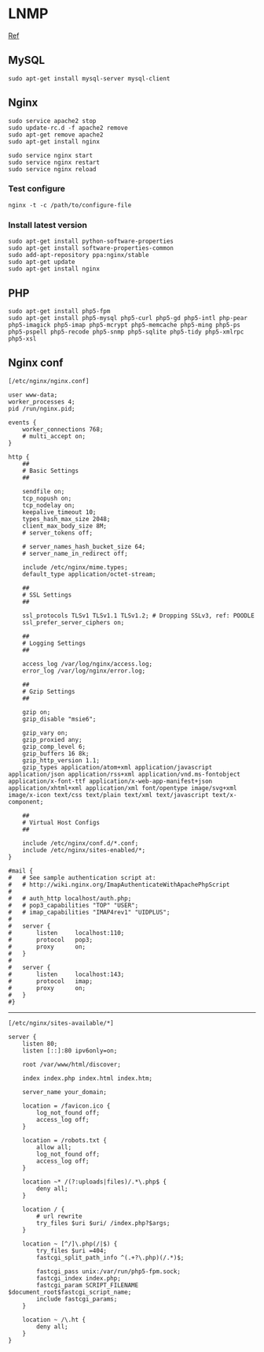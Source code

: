 # LNMP

[Ref](http://linux.it.net.cn/Ubuntu/2016/0403/20991.html)

## MySQL

    sudo apt-get install mysql-server mysql-client

## Nginx

    sudo service apache2 stop
    sudo update-rc.d -f apache2 remove
    sudo apt-get remove apache2
    sudo apt-get install nginx
    
    sudo service nginx start
    sudo service nginx restart
    sudo service nginx reload
    
### Test configure
    nginx -t -c /path/to/configure-file

### Install latest version
    sudo apt-get install python-software-properties
    sudo apt-get install software-properties-common
    sudo add-apt-repository ppa:nginx/stable
    sudo apt-get update
    sudo apt-get install nginx

## PHP

    sudo apt-get install php5-fpm
    sudo apt-get install php5-mysql php5-curl php5-gd php5-intl php-pear php5-imagick php5-imap php5-mcrypt php5-memcache php5-ming php5-ps php5-pspell php5-recode php5-snmp php5-sqlite php5-tidy php5-xmlrpc php5-xsl

## Nginx conf

    [/etc/nginx/nginx.conf]
    
    user www-data;
    worker_processes 4;
    pid /run/nginx.pid;
    
    events {
        worker_connections 768;
        # multi_accept on;
    }
    
    http {
        ##
        # Basic Settings
        ##
        
        sendfile on;
        tcp_nopush on;
        tcp_nodelay on;
        keepalive_timeout 10;
        types_hash_max_size 2048;
        client_max_body_size 8M;
        # server_tokens off;

        # server_names_hash_bucket_size 64;
        # server_name_in_redirect off;

        include /etc/nginx/mime.types;
        default_type application/octet-stream;

        ##
        # SSL Settings
        ##

        ssl_protocols TLSv1 TLSv1.1 TLSv1.2; # Dropping SSLv3, ref: POODLE
        ssl_prefer_server_ciphers on;

        ##
        # Logging Settings
        ##

        access_log /var/log/nginx/access.log;
        error_log /var/log/nginx/error.log;

        ##
        # Gzip Settings
        ##

        gzip on;
        gzip_disable "msie6";

        gzip_vary on;
        gzip_proxied any;
        gzip_comp_level 6;
        gzip_buffers 16 8k;
        gzip_http_version 1.1;
        gzip_types application/atom+xml application/javascript application/json application/rss+xml application/vnd.ms-fontobject application/x-font-ttf application/x-web-app-manifest+json application/xhtml+xml application/xml font/opentype image/svg+xml image/x-icon text/css text/plain text/xml text/javascript text/x-component;

        ##
        # Virtual Host Configs
        ##

        include /etc/nginx/conf.d/*.conf;
        include /etc/nginx/sites-enabled/*;
    }

    #mail {
    #	# See sample authentication script at:
    #	# http://wiki.nginx.org/ImapAuthenticateWithApachePhpScript
    # 
    #	# auth_http localhost/auth.php;
    #	# pop3_capabilities "TOP" "USER";
    #	# imap_capabilities "IMAP4rev1" "UIDPLUS";
    # 
    #	server {
    #		listen     localhost:110;
    #		protocol   pop3;
    #		proxy      on;
    #	}
    # 
    #	server {
    #		listen     localhost:143;
    #		protocol   imap;
    #		proxy      on;
    #	}
    #}

---

    [/etc/nginx/sites-available/*]
    
    server {
        listen 80;
        listen [::]:80 ipv6only=on;
        
        root /var/www/html/discover;
        
        index index.php index.html index.htm;
        
        server_name your_domain;
        
        location = /favicon.ico {
            log_not_found off;
            access_log off;
        }
        
        location = /robots.txt {
            allow all;
            log_not_found off;
            access_log off;
        }
        
        location ~* /(?:uploads|files)/.*\.php$ {
            deny all;
        }
        
        location / {
            # url rewrite
            try_files $uri $uri/ /index.php?$args;
        }
        
        location ~ [^/]\.php(/|$) {
            try_files $uri =404;
            fastcgi_split_path_info ^(.+?\.php)(/.*)$;
            
            fastcgi_pass unix:/var/run/php5-fpm.sock;
            fastcgi_index index.php;
            fastcgi_param SCRIPT_FILENAME $document_root$fastcgi_script_name;
            include fastcgi_params;
        }
        
        location ~ /\.ht {
            deny all;
        }
    }
